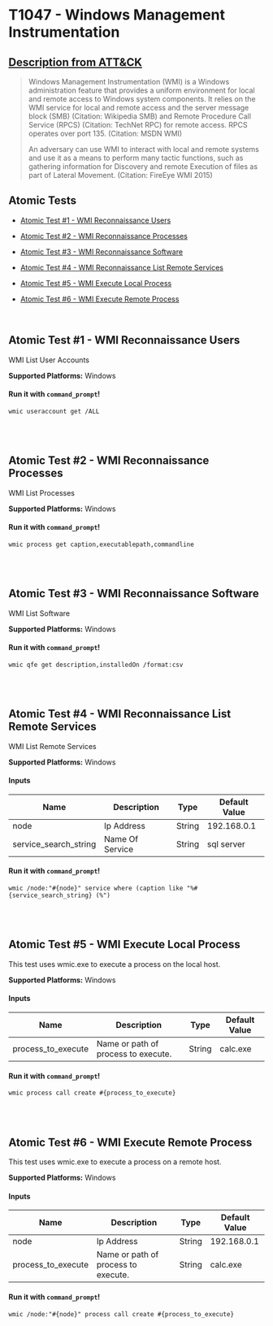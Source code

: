 # T1047 - Windows Management Instrumentation
## [Description from ATT&CK](https://attack.mitre.org/wiki/Technique/T1047)
<blockquote>Windows Management Instrumentation (WMI) is a Windows administration feature that provides a uniform environment for local and remote access to Windows system components. It relies on the WMI service for local and remote access and the server message block (SMB) (Citation: Wikipedia SMB) and Remote Procedure Call Service (RPCS) (Citation: TechNet RPC) for remote access. RPCS operates over port 135. (Citation: MSDN WMI)

An adversary can use WMI to interact with local and remote systems and use it as a means to perform many tactic functions, such as gathering information for Discovery and remote Execution of files as part of Lateral Movement. (Citation: FireEye WMI 2015)</blockquote>

## Atomic Tests

- [Atomic Test #1 - WMI Reconnaissance Users](#atomic-test-1---wmi-reconnaissance-users)

- [Atomic Test #2 - WMI Reconnaissance Processes](#atomic-test-2---wmi-reconnaissance-processes)

- [Atomic Test #3 - WMI Reconnaissance Software](#atomic-test-3---wmi-reconnaissance-software)

- [Atomic Test #4 - WMI Reconnaissance List Remote Services](#atomic-test-4---wmi-reconnaissance-list-remote-services)

- [Atomic Test #5 - WMI Execute Local Process](#atomic-test-5---wmi-execute-local-process)

- [Atomic Test #6 - WMI Execute Remote Process](#atomic-test-6---wmi-execute-remote-process)


<br/>

## Atomic Test #1 - WMI Reconnaissance Users
WMI List User Accounts

**Supported Platforms:** Windows



#### Run it with `command_prompt`! 
```
wmic useraccount get /ALL
```



<br/>
<br/>

## Atomic Test #2 - WMI Reconnaissance Processes
WMI List Processes

**Supported Platforms:** Windows



#### Run it with `command_prompt`! 
```
wmic process get caption,executablepath,commandline
```



<br/>
<br/>

## Atomic Test #3 - WMI Reconnaissance Software
WMI List Software

**Supported Platforms:** Windows



#### Run it with `command_prompt`! 
```
wmic qfe get description,installedOn /format:csv
```



<br/>
<br/>

## Atomic Test #4 - WMI Reconnaissance List Remote Services
WMI List Remote Services

**Supported Platforms:** Windows


#### Inputs
| Name | Description | Type | Default Value | 
|------|-------------|------|---------------|
| node | Ip Address | String | 192.168.0.1|
| service_search_string | Name Of Service | String | sql server|


#### Run it with `command_prompt`! 
```
wmic /node:"#{node}" service where (caption like "%#{service_search_string} (%")
```



<br/>
<br/>

## Atomic Test #5 - WMI Execute Local Process
This test uses wmic.exe to execute a process on the local host.

**Supported Platforms:** Windows


#### Inputs
| Name | Description | Type | Default Value | 
|------|-------------|------|---------------|
| process_to_execute | Name or path of process to execute. | String | calc.exe|


#### Run it with `command_prompt`! 
```
wmic process call create #{process_to_execute}
```



<br/>
<br/>

## Atomic Test #6 - WMI Execute Remote Process
This test uses wmic.exe to execute a process on a remote host.

**Supported Platforms:** Windows


#### Inputs
| Name | Description | Type | Default Value | 
|------|-------------|------|---------------|
| node | Ip Address | String | 192.168.0.1|
| process_to_execute | Name or path of process to execute. | String | calc.exe|


#### Run it with `command_prompt`! 
```
wmic /node:"#{node}" process call create #{process_to_execute}
```



<br/>

